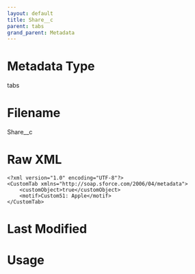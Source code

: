 ```yaml
---
layout: default
title: Share__c
parent: tabs
grand_parent: Metadata
---
```

# Metadata Type
tabs


# Filename 
Share__c


# Raw XML
```
<?xml version="1.0" encoding="UTF-8"?>
<CustomTab xmlns="http://soap.sforce.com/2006/04/metadata">
    <customObject>true</customObject>
    <motif>Custom51: Apple</motif>
</CustomTab>
```


# Last Modified


# Usage
